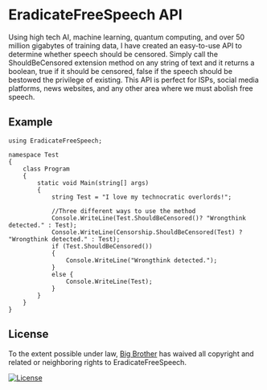 # EradicateFreeSpeech API
Using high tech AI, machine learning, quantum computing, and over 50 million gigabytes of training data, I have created an easy-to-use API to determine whether speech should be censored. Simply call the ShouldBeCensored extension method on any string of text and it returns a boolean, true if it should be censored, false if the speech should be bestowed the privilege of existing. This API is perfect for ISPs, social media platforms, news websites, and any other area where we must abolish free speech.

## Example

```using System;
using EradicateFreeSpeech;

namespace Test
{
    class Program
    {
        static void Main(string[] args)
        {
            string Test = "I love my technocratic overlords!";
            
            //Three different ways to use the method
            Console.WriteLine(Test.ShouldBeCensored()? "Wrongthink detected." : Test);
            Console.WriteLine(Censorship.ShouldBeCensored(Test) ? "Wrongthink detected." : Test);
            if (Test.ShouldBeCensored())
            {
                Console.WriteLine("Wrongthink detected.");
            }
            else {
                Console.WriteLine(Test);
            }
        }
    }
}
```

## License
To the extent possible under law,
  <a rel="dct:publisher"
     href="https://github.com/charlesteets/EradicateFreeSpeech">
    <span property="dct:title">Big Brother</span></a>
  has waived all copyright and related or neighboring rights to
  <span property="dct:title">EradicateFreeSpeech</span>.
  
  
[![License](http://i.creativecommons.org/p/zero/1.0/88x31.png)](http://creativecommons.org/publicdomain/zero/1.0/)
